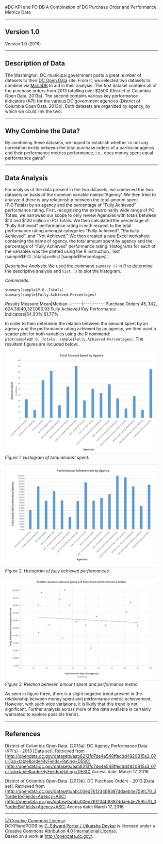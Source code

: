 #DC KPI and PO DB
A Combination of DC Purchase Order and Performance Metrics Data

-----------
Version 1.0
-----------

Version 1.0 (2016)

-------------------
Description of Data
-------------------
The Washington, DC municipal government posts a great number of datasets to their [DC Open Data](http://opendata.dc.gov/) site. From it, we selected two datasets to combine via [MariaDB](https://mariadb.org/) to aid in their analysis. The first dataset contains all of the purchase orders from 2013 totalling over $2500 (District of Columbia Open Data, 2013a). The second contains various key performance indicators (KPI) for the various DC government agencies (District of Columbia Open Data, 2013b). Both datasets are organized by agency, by which we could link the two.

---------------------
Why Combine the Data?
---------------------
By combining these datasets, we hoped to establish whether or not any correlation exists between the total purchase orders of a particular agency and their performance metrics performance, i.e., does money spent equal performance gains?

-------------
Data Analysis
-------------
For analysis of the data present in the two datasets, we combined the two datasets on basis of the common variable named ‘Agency’. We then tried to analyze if there is any relationship between the total amount spent (P.O.Totals) by an agency and the percentage of “Fully Achieved” performance rating. First, recognizing the extraordinarily wide range of PO Totals, we narrowed our scope to only review Agencies with totals between $10 and $100 million in PO Totals. We then calculated the percentage of "Fully Achieved" performance rating in with respect to the total performance rating amongst categories "Fully Achieved", "Partially Achieved", and "Not Achieved." We then created a new Excel worksheet containing the name of agency, the total amount spent by agency and the percentage of “Fully Achieved” performance rating. Histograms for each of the variables was the plotted using the R instruction: `hist (sample$P.O..Totals)` and `hist (sample$Percentages)`.
	
_Descriptive Analysis:_ We used the command `summary ()` in R to determine the descriptive analysis and `hist ()` to plot the histogram.

_Commands:_ 

    summary(sample$P.O..Totals)
    summary(sample$Fully.Achieved.Percentages)

_Results_
Measure|Mean|Median
-------|----|------
Purchase Orders|$45,342,624.38|$40,327,080.93
Fully Achieved Key Performance Indicators|64.93%|61.77%

In order to then determine the relation between the amount spent by an agency and the performance rating achieved by an agency, we then used a scatter plot for both variables using the R command: `plot(sample$P.O..Totals, sample$Fully.Achieved.Percentages)`. The resultant figures are included below:

![histogram of total amount spent](assets/pototalshistogram.png)
*Figure 1. Histogram of total amount spent.*

![Histogram of fully achieved performances](assets/fullyachievedbyagency.png)
*Figure 2. Histogram of fully achieved performances.*

![Relation between amount spent and performance metric](assets/scatterplot.png )
*Figure 3. Relation between amount spent and performance metric.*

As seen in figure three, there is a slight negative trend present in the relationship between money spent and performance metric achievement. However, with such wide variations, it is likely that this trend is not significant. Further analysis across more of the data available is certainly warranted to explore possible trends.

----------
References
----------
District of Columbia Open Data. (2013a). DC Agency Performance Data (KPI’s) - 2013 [Data set]. Retrieved from [http://opendata.dc.gov/datasets/aab8213fd7de4e548ffecdd4820815a3_0?uiTab=table&orderByFields=Rating+DESC](http://opendata.dc.gov/datasets/aab8213fd7de4e548ffecdd4820815a3_0?uiTab=table&orderByFields=Rating+DESC) Access date: March 17, 2016

District of Columbia Open Data. (2013b). DC Purchase Orders - 2013 [Data set]. Retrieved from [http://opendata.dc.gov/datasets/abc00ed761234b8387ddaeb4e759fc70_0?orderByFields=Agency+ASC](http://opendata.dc.gov/datasets/abc00ed761234b8387ddaeb4e759fc70_0?orderByFields=Agency+ASC) Access date: March 17, 2016

-----------
<a rel="license" href="http://creativecommons.org/licenses/by/4.0/"><img alt="Creative Commons License" style="border-width:0" src="https://i.creativecommons.org/l/by/4.0/88x31.png" /></a><br /><span xmlns:dct="http://purl.org/dc/terms/" href="http://purl.org/dc/dcmitype/Dataset" property="dct:title" rel="dct:type">DCKPIandPODB</span> by <a xmlns:cc="http://creativecommons.org/ns#" href="https://github.com/cedporter/dckpiandpodb" property="cc:attributionName" rel="cc:attributionURL">C. Edward Porter / Utkarsha Devkar</a> is licensed under a <a rel="license" href="http://creativecommons.org/licenses/by/4.0/">Creative Commons Attribution 4.0 International License</a>.<br />Based on a work at <a xmlns:dct="http://purl.org/dc/terms/" href="http://opendata.dc.gov/" rel="dct:source">http://opendata.dc.gov/</a>.
